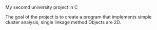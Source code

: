 My secomd university project in C

The goal of the project is to create a program that implements simple cluster analysis, single linkage method
Objects are 2D.
